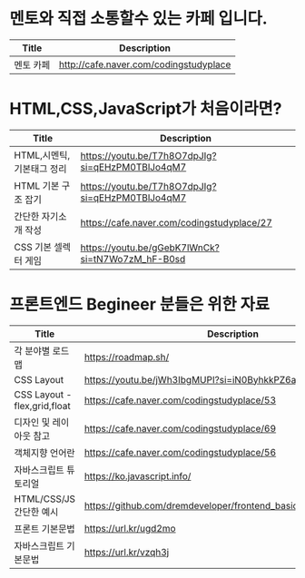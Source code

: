 

# 멘토와 직접 소통할수 있는 카페 입니다.

| Title    | Description                                    |
| ---------- | ---------------------------------------------- |
|멘토 카페        |http://cafe.naver.com/codingstudyplace          |


# HTML,CSS,JavaScript가 처음이라면?
| Title    | Description                                    |
| ---------- | ---------------------------------------------- |
| HTML,시멘틱,기본태그 정리          |https://youtu.be/T7h8O7dpJIg?si=qEHzPM0TBlJo4qM7 |
| HTML 기본 구조 잡기          |https://youtu.be/T7h8O7dpJIg?si=qEHzPM0TBlJo4qM7|
| 간단한 자기소개 작성          |https://cafe.naver.com/codingstudyplace/27  |
| CSS 기본 셀렉터 게임          |https://youtu.be/gGebK7lWnCk?si=tN7Wo7zM_hF-B0sd  |



# 프론트엔드 Begineer 분들은 위한 자료
| Title    | Description                                    |
| ---------- | ---------------------------------------------- |
|각 분야별 로드맵          |https://roadmap.sh/   |
|CSS Layout      |https://youtu.be/jWh3IbgMUPI?si=iN0ByhkkPZ6al9l2    |
|CSS Layout - flex,grid,float      | https://cafe.naver.com/codingstudyplace/53    |
|디자인 및 레이아웃 참고    | https://cafe.naver.com/codingstudyplace/69    |
|객체지향 언어란    |https://cafe.naver.com/codingstudyplace/56   |
|자바스크립트 튜토리얼   |https://ko.javascript.info/   |
|HTML/CSS/JS 간단한 예시   |https://github.com/dremdeveloper/frontend_basic/tree/main/example   |
|프론트 기본문법   |https://url.kr/ugd2mo  |
|자바스크립트 기본문법   |https://url.kr/vzqh3j   |



